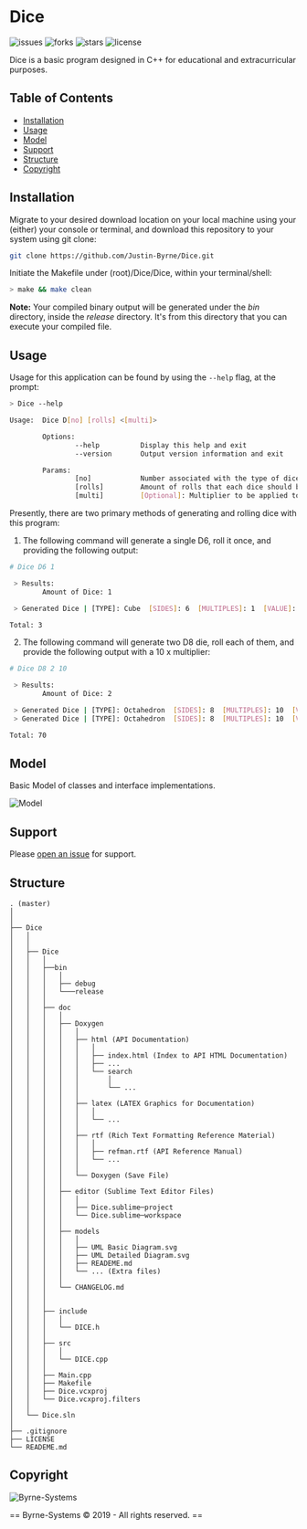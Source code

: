 # Dice

![issues](https://img.shields.io/github/issues/Justin-Byrne/Dice)
![forks](https://img.shields.io/github/forks/Justin-Byrne/Dice)
![stars](https://img.shields.io/github/stars/Justin-Byrne/Dice)
![license](https://img.shields.io/github/license/Justin-Byrne/Dice)

Dice is a basic program designed in C++ for educational and extracurricular purposes.

## Table of Contents

- [Installation](#installation)
- [Usage](#usage)
- [Model](#model)
- [Support](#support)
- [Structure](#structure)
- [Copyright](#copyright)

## Installation

Migrate to your desired download location on your local machine using your (either) your console or terminal, and download this repository to your system using git clone:

```sh
git clone https://github.com/Justin-Byrne/Dice.git
```

Initiate the Makefile under (root)/Dice/Dice, within your terminal/shell:

```sh
> make && make clean
```

**Note:** Your compiled binary output will be generated under the *bin* directory, inside the *release* directory. It's from this directory that you can execute your compiled file.

## Usage

Usage for this application can be found by using the `--help` flag, at the prompt:

```sh
> Dice --help

Usage:  Dice D[no] [rolls] <[multi]>

        Options:
                --help          Display this help and exit
                --version       Output version information and exit

        Params:
                [no]            Number associated with the type of dice generated
                [rolls]         Amount of rolls that each dice should be rolled
                [multi]         [Optional]: Multiplier to be applied to the value rolled
```

Presently, there are two primary methods of generating and rolling dice with this program:

1) The following command will generate a single D6, roll it once, and providing the following output:

```sh
# Dice D6 1

 > Results:
        Amount of Dice: 1

 > Generated Dice | [TYPE]: Cube  [SIDES]: 6  [MULTIPLES]: 1  [VALUE]: 3

Total: 3
```

2) The following command will generate two D8 die, roll each of them, and provide the following output with a 10 x multiplier:

```sh
# Dice D8 2 10

 > Results:
        Amount of Dice: 2

 > Generated Dice | [TYPE]: Octahedron  [SIDES]: 8  [MULTIPLES]: 10  [VALUE]: 4
 > Generated Dice | [TYPE]: Octahedron  [SIDES]: 8  [MULTIPLES]: 10  [VALUE]: 3

Total: 70
```

## Model

Basic Model of classes and interface implementations.

![Model](http://byrne-systems.com/content/static/packages/Dice/UML_Basic_Diagram.svg)

## Support

Please [open an issue](https://github.com/Justin-Byrne/Dice/issues/new) for support.

## Structure


	. (master)
	│
	│
	├── Dice
    │   │
    │   │
    │   ├── Dice
    │   │   │
    │   │   ├──bin
    │   │   │   │
    │   │   │   ├── debug
    │   │   │   └───release
    │   │   │
    │   │   ├── doc
    │   │   │   │
    │   │   │   ├── Doxygen
    │   │   │   │   │
    │   │   │   │   ├── html (API Documentation)
    │   │   │   │   │   │
    │   │   │   │   │   ├── index.html (Index to API HTML Documentation)
    │   │   │   │   │   ├── ...
    │   │   │   │   │   └── search
    │   │   │   │   │       │
    │   │   │   │   │       └── ...
    │   │   │   │   │
    │   │   │   │   ├── latex (LATEX Graphics for Documentation)
    │   │   │   │   │   │
    │   │   │   │   │   └── ...
    │   │   │   │   │
    │   │   │   │   ├── rtf (Rich Text Formatting Reference Material)
    │   │   │   │   │   │
    │   │   │   │   │   ├── refman.rtf (API Reference Manual)
    │   │   │   │   │   └── ...
    │   │   │   │   │
    │   │   │   │   └── Doxygen (Save File)
    │   │   │   │
    │   │   │   ├── editor (Sublime Text Editor Files)
    │   │   │   │   │
    │   │   │   │   ├── Dice.sublime─project
    │   │   │   │   └── Dice.sublime─workspace
    │   │   │   │
    │   │   │   ├── models
    │   │   │   │   │
    │   │   │   │   ├── UML Basic Diagram.svg
    │   │   │   │   ├── UML Detailed Diagram.svg
    │   │   │   │   ├── READEME.md
    │   │   │   │   └── ... (Extra files)
    │   │   │   │
    │   │   │   └── CHANGELOG.md
    │   │   │
    │   │   │
    │   │   ├── include
    │   │   │   │
    │   │   │   └── DICE.h
    │   │   │
    │   │   ├── src
    │   │   │   │
    │   │   │   └── DICE.cpp
    │   │   │
    │   │   ├── Main.cpp
    │   │   ├── Makefile
    │   │   ├── Dice.vcxproj
    │   │   └── Dice.vcxproj.filters
    │   │
    │   └── Dice.sln
	│
	├── .gitignore
	├── LICENSE
	└── READEME.md


## Copyright

![Byrne-Systems](http://byrne-systems.com/content/static/cube_sm.png)

== Byrne-Systems © 2019 - All rights reserved. ==
